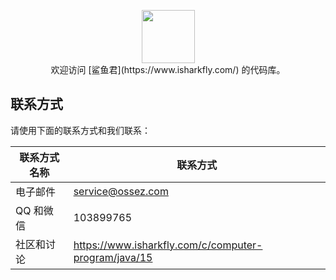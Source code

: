 <p align="center">
    <a href="https://github.com/honeymoose">
        <img height=85 src="https://avatars1.githubusercontent.com/u/45009982?s=200&v=4">
    </a>
    <br>欢迎访问 [鲨鱼君](https://www.isharkfly.com/) 的代码库。
</p>



## 联系方式

请使用下面的联系方式和我们联系：

| 联系方式名称 | 联系方式                                          |
|--------|-----------------------------------------------|
| 电子邮件   | [service@ossez.com](mailto:service@ossez.com) |
| QQ 和微信 | 103899765                                     |
| 社区和讨论   | https://www.isharkfly.com/c/computer-program/java/15   |


##
